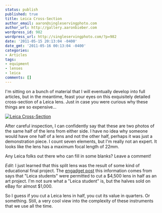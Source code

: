 ```yaml
---
status: publish
published: true
title: Leica Cross-Section
author_email: aaron@singleservingphoto.com
author_url: http://gallery.aaronbieber.com
wordpress_id: 982
wordpress_url: http://singleservingphoto.com/?p=982
date: '2011-05-15 20:13:04 -0400'
date_gmt: '2011-05-16 00:13:04 -0400'
categories:
- Articles
tags:
- equipment
- lenses
- leica
comments: []
---
```

I'm sitting on a bunch of material that I will eventually develop into
full articles, but in the meantime, feast your eyes on this exquisitely
detailed cross-section of a Leica lens. Just in case you were curious
why these things are so expensive...

[![](/wp-content/uploads/2011/05/leica.jpg "Leica Cross-Section")](/wp-content/uploads/2011/05/leica.jpg)

After careful inspection, I can confidently say that these are two
photos of the same half of the lens from either side. I have no idea why
someone would have one half of a lens and not the other half, perhaps it
was just a demonstration piece. I count seven elements, but I'm really
not an expert. It looks like the lens has a maximum focal length of
22mm.

Any Leica folks out there who can fill in some blanks? Leave a comment!

*Edit*: I just learned that this split lens was the result of some
kind of educational final project. The [engadget
post](http://www.engadget.com/2011/05/16/4-000-leica-lens-split-in-two-sold-on-ebay-as-1-000-piece-of/)
this information comes from says that "Leica students" were permitted to
cut a \$4,500 lens in half as an art project. I'm not sure what a "Leica
student" is, but the halves sold on eBay for almost \$1,000.

So I guess if you cut a Leica lens in half, you cut its value in
quarters. Or something. Still, a very cool view into the complexity of
these instruments that we use all the time.
